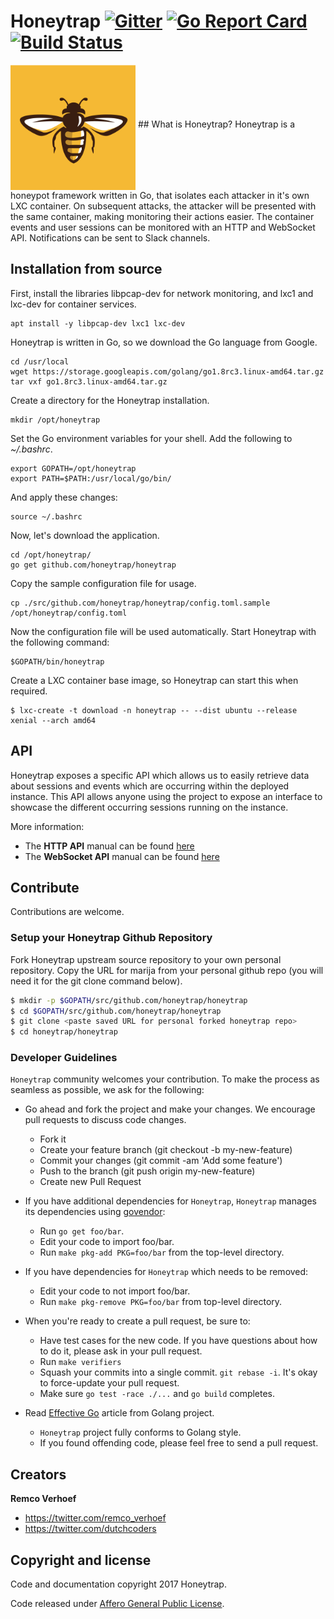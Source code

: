 # Honeytrap [![Gitter](https://badges.gitter.im/Join%20Chat.svg)](https://gitter.im/honeytrap/honeytrap?utm_source=badge&utm_medium=badge&utm_campaign=&utm_campaign=pr-badge&utm_content=badge) [![Go Report Card](https://goreportcard.com/badge/honeytrap/honeytrap)](https://goreportcard.com/report/honeytrap/honeytrap) [![Build Status](https://travis-ci.org/honeytrap/honeytrap.svg?branch=master)](https://travis-ci.org/honeytrap/honeytrap)


<img src="honeytrap_icon.png" alt="Honeytrap" style="width: 200px;" align="middle"/>
## What is Honeytrap?
Honeytrap is a honeypot framework written in Go, that isolates each attacker in it's own LXC container. On subsequent attacks, the attacker will be presented with the same container, making monitoring their actions easier. The container events and user sessions can be monitored with an HTTP and WebSocket API. Notifications can be sent to Slack channels. 

## Installation from source

First, install the libraries libpcap-dev for network monitoring, and lxc1 and lxc-dev for container services. 
```
apt install -y libpcap-dev lxc1 lxc-dev
```

Honeytrap is written in Go, so we download the Go language from Google.
```
cd /usr/local
wget https://storage.googleapis.com/golang/go1.8rc3.linux-amd64.tar.gz
tar vxf go1.8rc3.linux-amd64.tar.gz
```

Create a directory for the Honeytrap installation.
```
mkdir /opt/honeytrap
```

Set the Go environment variables for your shell. Add the following to *~/.bashrc*.
```
export GOPATH=/opt/honeytrap
export PATH=$PATH:/usr/local/go/bin/
```

And apply these changes:
```
source ~/.bashrc
```

Now, let's download the application.
```
cd /opt/honeytrap/
go get github.com/honeytrap/honeytrap
```

Copy the sample configuration file for usage.
```
cp ./src/github.com/honeytrap/honeytrap/config.toml.sample /opt/honeytrap/config.toml
```
Now the configuration file will be used automatically. 
Start Honeytrap with the following command:
```
$GOPATH/bin/honeytrap

```
Create a LXC container base image, so Honeytrap can start this when required.
```
$ lxc-create -t download -n honeytrap -- --dist ubuntu --release xenial --arch amd64
```

## API
Honeytrap exposes a specific API which allows us to easily retrieve data about sessions and events which are occurring within the deployed instance. This API allows anyone using the project to expose an interface to showcase the different occurring sessions running on the instance.

More information:
- The **HTTP API** manual can be found [here](HTTP-API.md) 
- The  **WebSocket API** manual can be found [here](WebSocket-API.md) 


## Contribute

Contributions are welcome.

### Setup your Honeytrap Github Repository

Fork Honeytrap upstream source repository to your own personal repository. Copy the URL for marija from your personal github repo (you will need it for the git clone command below).

```sh
$ mkdir -p $GOPATH/src/github.com/honeytrap/honeytrap
$ cd $GOPATH/src/github.com/honeytrap/honeytrap
$ git clone <paste saved URL for personal forked honeytrap repo>
$ cd honeytrap/honeytrap
```

###  Developer Guidelines
``Honeytrap`` community welcomes your contribution. To make the process as seamless as possible, we ask for the following:
* Go ahead and fork the project and make your changes. We encourage pull requests to discuss code changes.
    - Fork it
    - Create your feature branch (git checkout -b my-new-feature)
    - Commit your changes (git commit -am 'Add some feature')
    - Push to the branch (git push origin my-new-feature)
    - Create new Pull Request

* If you have additional dependencies for ``Honeytrap``, ``Honeytrap`` manages its dependencies using [govendor](https://github.com/kardianos/govendor):
    - Run `go get foo/bar`.
    - Edit your code to import foo/bar.
    - Run `make pkg-add PKG=foo/bar` from the top-level directory.

* If you have dependencies for ``Honeytrap`` which needs to be removed:
    - Edit your code to not import foo/bar.
    - Run `make pkg-remove PKG=foo/bar` from top-level directory.

* When you're ready to create a pull request, be sure to:
    - Have test cases for the new code. If you have questions about how to do it, please ask in your pull request.
    - Run `make verifiers`
    - Squash your commits into a single commit. `git rebase -i`. It's okay to force-update your pull request.
    - Make sure `go test -race ./...` and `go build` completes.

* Read [Effective Go](https://github.com/golang/go/wiki/CodeReviewComments) article from Golang project.
    - `Honeytrap` project fully conforms to Golang style.
    - If you found offending code, please feel free to send a pull request.

## Creators

**Remco Verhoef**
- <https://twitter.com/remco_verhoef>
- <https://twitter.com/dutchcoders>

## Copyright and license

Code and documentation copyright 2017 Honeytrap.

Code released under [Affero General Public License](LICENSE).
